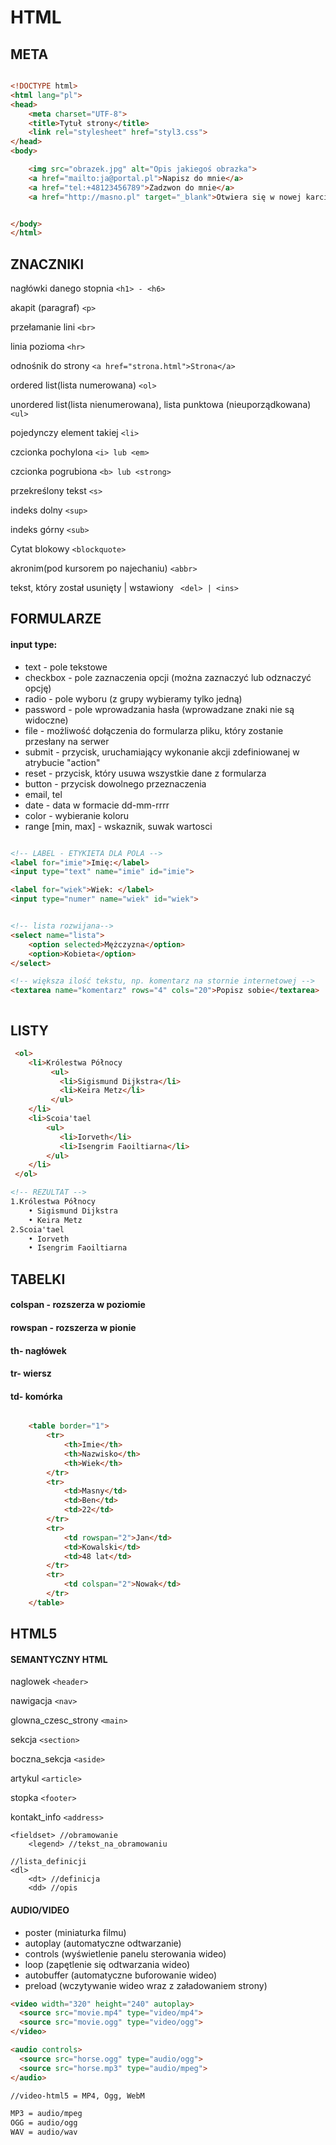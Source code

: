 # HTML

## META
```html

<!DOCTYPE html>
<html lang="pl">
<head>
    <meta charset="UTF-8">
    <title>Tytuł strony</title>
    <link rel="stylesheet" href="styl3.css">
</head>
<body>

    <img src="obrazek.jpg" alt="Opis jakiegoś obrazka">
    <a href="mailto:ja@portal.pl">Napisz do mnie</a>
    <a href="tel:+48123456789">Zadzwon do mnie</a>
    <a href="http://masno.pl" target="_blank">Otwiera się w nowej karcie!</a>


</body>
</html>

```

## ZNACZNIKI

nagłówki danego stopnia
```<h1> - <h6>```

akapit (paragraf)
```<p>```

przełamanie lini
```<br>```

linia pozioma
```<hr>```

odnośnik do strony
```<a href="strona.html">Strona</a>```

ordered list(lista numerowana)
```<ol>```

unordered list(lista nienumerowana), lista punktowa (nieuporządkowana)
```<ul> ```

pojedynczy element takiej
``` <li> ```

czcionka pochylona
```<i> lub <em>```

czcionka pogrubiona
```<b> lub <strong>```

przekreślony tekst
```<s>```

indeks dolny
```<sup>```

indeks górny
```<sub>```

Cytat blokowy
```<blockquote> ```

akronim(pod kursorem po najechaniu)
```<abbr> ```

tekst, który został usunięty |  wstawiony
``` <del> | <ins>```

## FORMULARZE

#### input type:
- text - pole tekstowe
- checkbox - pole zaznaczenia opcji (można zaznaczyć lub odznaczyć opcję)
- radio - pole wyboru (z grupy wybieramy tylko jedną)
- password - pole wprowadzania hasła (wprowadzane znaki nie są widoczne)
- file - możliwość dołączenia do formularza pliku, który zostanie przesłany na serwer
- submit - przycisk, uruchamiający wykonanie akcji zdefiniowanej w atrybucie "action"
- reset - przycisk, który usuwa wszystkie dane z formularza
- button - przycisk dowolnego przeznaczenia
- email, tel
- date - data w formacie dd-mm-rrrr
- color - wybieranie koloru
- range [min, max] - wskaznik, suwak wartosci

```html

<!-- LABEL - ETYKIETA DLA POLA -->
<label for="imie">Imię:</label>
<input type="text" name="imie" id="imie">

<label for="wiek">Wiek: </label>
<input type="numer" name="wiek" id="wiek">


<!-- lista rozwijana-->
<select name="lista">
    <option selected>Mężczyzna</option>
    <option>Kobieta</option>
</select>

<!-- większa ilość tekstu, np. komentarz na stornie internetowej -->
<textarea name="komentarz" rows="4" cols="20">Popisz sobie</textarea>



```


## LISTY

```html
 <ol>
    <li>Królestwa Północy
         <ul>
           <li>Sigismund Dijkstra</li>
           <li>Keira Metz</li>
         </ul>
    </li>
    <li>Scoia'tael
        <ul>
           <li>Iorveth</li>
           <li>Isengrim Faoiltiarna</li>
        </ul>
    </li>
 </ol>

<!-- REZULTAT -->
1.Królestwa Północy
    • Sigismund Dijkstra
    • Keira Metz
2.Scoia'tael
    • Iorveth
    • Isengrim Faoiltiarna

```

## TABELKI
#### colspan - rozszerza w poziomie
#### rowspan - rozszerza w pionie
#### th- nagłówek
#### tr- wiersz
#### td- komórka


```html

    <table border="1">
        <tr>
            <th>Imie</th>
            <th>Nazwisko</th>
            <th>Wiek</th>
        </tr>
        <tr>
            <td>Masny</td>
            <td>Ben</td>
            <td>22</td>
        </tr>
        <tr>
            <td rowspan="2">Jan</td>
            <td>Kowalski</td>
            <td>48 lat</td>
        </tr>
        <tr>
            <td colspan="2">Nowak</td>
        </tr>
    </table>
```
## HTML5
#### SEMANTYCZNY HTML

naglowek
```<header> ```

nawigacja
```<nav> ```

glowna_czesc_strony
```<main>```

sekcja
```<section>```

boczna_sekcja
```<aside>```

artykul
```<article>```

stopka
```<footer>```

kontakt_info
```<address>```


```
<fieldset> //obramowanie
    <legend> //tekst_na_obramowaniu

//lista_definicji
<dl>
    <dt> //definicja
    <dd> //opis
```
#### AUDIO/VIDEO

- poster (miniaturka filmu)
- autoplay (automatyczne odtwarzanie)
- controls (wyświetlenie panelu sterowania wideo)
- loop (zapętlenie się odtwarzania wideo)
- autobuffer (automatyczne buforowanie wideo)
- preload (wczytywanie wideo wraz z załadowaniem strony)

```HTML
<video width="320" height="240" autoplay>
  <source src="movie.mp4" type="video/mp4">
  <source src="movie.ogg" type="video/ogg">
</video>

<audio controls>
  <source src="horse.ogg" type="audio/ogg">
  <source src="horse.mp3" type="audio/mpeg">
</audio>

//video-html5 = MP4, Ogg, WebM

MP3 = audio/mpeg
OGG = audio/ogg
WAV = audio/wav

```